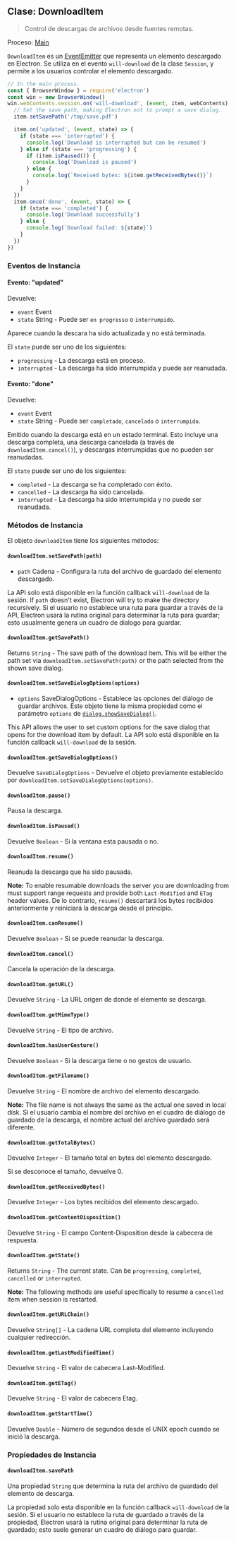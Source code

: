 ## Clase: DownloadItem

> Control de descargas de archivos desde fuentes remotas.

Proceso: [Main](../glossary.md#main-process)

`DownloadItem` es un [EventEmitter][event-emitter] que representa un elemento descargado en Electron. Se utiliza en el evento `will-download` de la clase `Session`, y permite a los usuarios controlar el elemento descargado.

```javascript
// In the main process.
const { BrowserWindow } = require('electron')
const win = new BrowserWindow()
win.webContents.session.on('will-download', (event, item, webContents) => {
  // Set the save path, making Electron not to prompt a save dialog.
  item.setSavePath('/tmp/save.pdf')

  item.on('updated', (event, state) => {
    if (state === 'interrupted') {
      console.log('Download is interrupted but can be resumed')
    } else if (state === 'progressing') {
      if (item.isPaused()) {
        console.log('Download is paused')
      } else {
        console.log(`Received bytes: ${item.getReceivedBytes()}`)
      }
    }
  })
  item.once('done', (event, state) => {
    if (state === 'completed') {
      console.log('Download successfully')
    } else {
      console.log(`Download failed: ${state}`)
    }
  })
})
```

### Eventos de Instancia

#### Evento: "updated"

Devuelve:

* `event` Event
* `state` String - Puede ser `en progresso` o `interrumpido`.

Aparece cuando la descara ha sido actualizada y no está terminada.

El `state` puede ser uno de los siguientes:

* `progressing` - La descarga está en proceso.
* `interrupted` - La descarga ha sido interrumpida y puede ser reanudada.

#### Evento: "done"

Devuelve:

* `event` Event
* `state` String - Puede ser `completado`, `cancelado` o `interrumpido`.

Emitido cuando la descarga está en un estado terminal. Esto incluye una descarga completa, una descarga cancelada (a través de `downloadItem.cancel()`), y descargas interrumpidas que no pueden ser reanudadas.

El `state` puede ser uno de los siguientes:

* `completed` - La descarga se ha completado con éxito.
* `cancelled` - La descarga ha sido cancelada.
* `interrupted` - La descarga ha sido interrumpida y no puede ser reanudada.

### Métodos de Instancia

El objeto `downloadItem` tiene los siguientes métodos:

#### `downloadItem.setSavePath(path)`

* `path` Cadena - Configura la ruta del archivo de guardado del elemento descargado.

La API solo está disponible en la función callback `will-download` de la sesión. If `path` doesn't exist, Electron will try to make the directory recursively. Si el usuario no establece una ruta para guardar a través de la API, Electron usará la rutina original para determinar la ruta para guardar; esto usualmente genera un cuadro de dialogo para guardar.

#### `downloadItem.getSavePath()`

Returns `String` - The save path of the download item. This will be either the path set via `downloadItem.setSavePath(path)` or the path selected from the shown save dialog.

#### `downloadItem.setSaveDialogOptions(options)`

* `options` SaveDialogOptions - Establece las opciones del diálogo de guardar archivos. Este objeto tiene la misma propiedad como el parámetro `options` de [`dialog.showSaveDialog()`](dialog.md).

This API allows the user to set custom options for the save dialog that opens for the download item by default. La API solo está disponible en la función callback `will-download` de la sesión.

#### `downloadItem.getSaveDialogOptions()`

Devuelve `SaveDialogOptions` - Devuelve el objeto previamente establecido por `downloadItem.setSaveDialogOptions(options)`.

#### `downloadItem.pause()`

Pausa la descarga.

#### `downloadItem.isPaused()`

Devuelve `Boolean` - Si la ventana esta pausada o no.

#### `downloadItem.resume()`

Reanuda la descarga que ha sido pausada.

**Note:** To enable resumable downloads the server you are downloading from must support range requests and provide both `Last-Modified` and `ETag` header values. De lo contrario, `resume()` descartará los bytes recibidos anteriormente y reiniciará la descarga desde el principio.

#### `downloadItem.canResume()`

Devuelve `Boolean` - Si se puede reanudar la descarga.

#### `downloadItem.cancel()`

Cancela la operación de la descarga.

#### `downloadItem.getURL()`

Devuelve `String` - La URL origen de donde el elemento se descarga.

#### `downloadItem.getMimeType()`

Devuelve `String` - El tipo de archivo.

#### `downloadItem.hasUserGesture()`

Devuelve `Boolean` - Si la descarga tiene o no gestos de usuario.

#### `downloadItem.getFilename()`

Devuelve `String` - El nombre de archivo del elemento descargado.

**Note:** The file name is not always the same as the actual one saved in local disk. Si el usuario cambia el nombre del archivo en el cuadro de diálogo de guardado de la descarga, el nombre actual del archivo guardado será diferente.

#### `downloadItem.getTotalBytes()`

Devuelve `Integer` - El tamaño total en bytes del elemento descargado.

Si se desconoce el tamaño, devuelve 0.

#### `downloadItem.getReceivedBytes()`

Devuelve `Integer` - Los bytes recibidos del elemento descargado.

#### `downloadItem.getContentDisposition()`

Devuelve `String` - El campo Content-Disposition desde la cabecera de respuesta.

#### `downloadItem.getState()`

Returns `String` - The current state. Can be `progressing`, `completed`, `cancelled` or `interrupted`.

**Note:** The following methods are useful specifically to resume a `cancelled` item when session is restarted.

#### `downloadItem.getURLChain()`

Devuelve `String[]` - La cadena URL completa del elemento incluyendo cualquier redirección.

#### `downloadItem.getLastModifiedTime()`

Devuelve `String` - El valor de cabecera Last-Modified.

#### `downloadItem.getETag()`

Devuelve `String` - El valor de cabecera Etag.

#### `downloadItem.getStartTime()`

Devuelve `Double` - Número de segundos desde el UNIX epoch cuando se inició la descarga.

### Propiedades de Instancia

#### `downloadItem.savePath`

Una propiedad `String` que determina la ruta del archivo de guardado del elemento de descarga.

La propiedad solo esta disponible en la función callback `will-download` de la sesión. Si el usuario no establece la ruta de guardado a través de la propiedad, Electron usará la rutina original para determinar la ruta de guardado; esto suele generar un cuadro de diálogo para guardar.

[event-emitter]: https://nodejs.org/api/events.html#events_class_eventemitter

